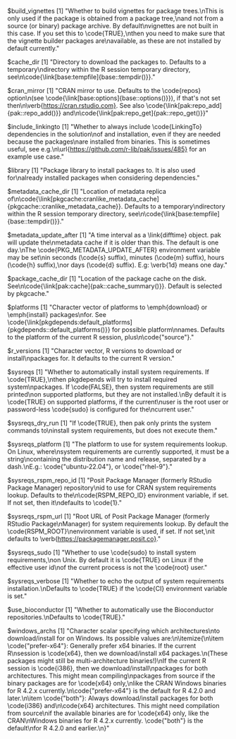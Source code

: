 $build_vignettes
[1] "Whether to build vignettes for package trees.\nThis is only used if the package is obtained from a package tree,\nand not from a source (or binary) package archive. By default\nvignettes are not built in this case. If you set this to \\code{TRUE},\nthen you need to make sure that the vignette builder packages are\navailable, as these are not installed by default currently."

$cache_dir
[1] "Directory to download the packages to. Defaults to a temporary\ndirectory within the R session temporary directory, see\n\\code{\\link[base:tempfile]{base::tempdir()}}."

$cran_mirror
[1] "CRAN mirror to use. Defaults to the \\code{repos} option\n(see \\code{\\link[base:options]{base::options()}}), if that's not set then\n\\verb{https://cran.rstudio.com}. See also \\code{\\link[pak:repo_add]{pak::repo_add()}} and\n\\code{\\link[pak:repo_get]{pak::repo_get()}}"

$include_linkingto
[1] "Whether to always include \\code{LinkingTo} dependencies in the solution\nof and installation, even if they are needed because the packages\nare installed from binaries. This is sometimes useful, see e.g.\n\\url{https://github.com/r-lib/pak/issues/485} for an example use case."

$library
[1] "Package library to install packages to. It is also used for\nalready installed packages when considering dependencies."

$metadata_cache_dir
[1] "Location of metadata replica of\n\\code{\\link[pkgcache:cranlike_metadata_cache]{pkgcache::cranlike_metadata_cache}}. Defaults to a temporary\ndirectory within the R session temporary directory, see\n\\code{\\link[base:tempfile]{base::tempdir()}}."

$metadata_update_after
[1] "A time interval as a \\link{difftime} object. pak will update the\nmetadata cache if it is older than this. The default is one day.\nThe \\code{PKG_METADATA_UPDATE_AFTER} environment variable may be set\nin seconds (\\code{s} suffix), minutes (\\code{m} suffix), hours (\\code{h} suffix),\nor days (\\code{d} suffix). E.g: \\verb{1d} means one day."

$package_cache_dir
[1] "Location of the package cache on the disk. See\n\\code{\\link[pak:cache]{pak::cache_summary()}}. Default is selected by pkgcache."

$platforms
[1] "Character vector of platforms to \\emph{download} or \\emph{install} packages\nfor. See \\code{\\link[pkgdepends:default_platforms]{pkgdepends::default_platforms()}} for possible platform\nnames. Defaults to the platform of the current R session, plus\n\\code{\"source\"}."

$r_versions
[1] "Character vector, R versions to download or install\npackages for. It defaults to the current R version."

$sysreqs
[1] "Whether to automatically install system requirements. If \\code{TRUE},\nthen pkgdepends will try to install required system\npackages. If \\code{FALSE}, then system requirements are still printed\non supported platforms, but they are not installed.\nBy default it is \\code{TRUE} on supported platforms, if the current\nuser is the root user or password-less \\code{sudo} is configured for the\ncurrent user."

$sysreqs_dry_run
[1] "If \\code{TRUE}, then pak only prints the system commands to\ninstall system requirements, but does not execute them."

$sysreqs_platform
[1] "The platform to use for system requirements lookup. On Linux, where\nsystem requirements are currently supported, it must be a string\ncontaining the distribution name and release, separated by a dash.\nE.g.: \\code{\"ubuntu-22.04\"}, or \\code{\"rhel-9\"}."

$sysreqs_rspm_repo_id
[1] "Posit Package Manager (formerly RStudio Package Manager) repository\nid to use for CRAN system requirements lookup. Defaults to the\n\\code{RSPM_REPO_ID} environment variable, if set. If not set, then it\ndefaults to \\code{1}."

$sysreqs_rspm_url
[1] "Root URL of Posit Package Manager (formerly RStudio Package\nManager) for system requirements lookup. By default the \\code{RSPM_ROOT}\nenvironment variable is used, if set. If not set,\nit defaults to \\verb{https://packagemanager.posit.co}."

$sysreqs_sudo
[1] "Whether to use \\code{sudo} to install system requirements,\non Unix. By default it is \\code{TRUE} on Linux if the effective user id\nof the current process is not the \\code{root} user."

$sysreqs_verbose
[1] "Whether to echo the output of system requirements installation.\nDefaults to \\code{TRUE} if the \\code{CI} environment variable is set."

$use_bioconductor
[1] "Whether to automatically use the Bioconductor repositories.\nDefaults to \\code{TRUE}."

$windows_archs
[1] "Character scalar specifying which architectures\nto download/install for on Windows. Its possible values are:\n\\itemize{\n\\item \\code{\"prefer-x64\"}: Generally prefer x64 binaries. If the current R\nsession is \\code{x64}, then we download/install x64 packages.\n(These packages might still be multi-architecture binaries!)\nIf the current R session is \\code{i386}, then we download/install\npackages for both architectures. This might mean compiling\npackages from source if the binary packages are for \\code{x64} only,\nlike the CRAN Windows binaries for R 4.2.x currently.\n\\code{\"prefer-x64\"} is the default for R 4.2.0 and later.\n\\item \\code{\"both\"}: Always download/install packages for both \\code{i386} and\n\\code{x64} architectures. This might need compilation from source\nif the available binaries are for \\code{x64} only, like the CRAN\nWindows binaries for R 4.2.x currently. \\code{\"both\"} is the default\nfor R 4.2.0 and earlier.\n}"
